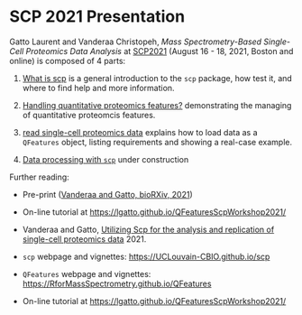# SCP 2021 Presentation

Gatto Laurent and Vanderaa Christopeh, *Mass Spectrometry-Based Single-Cell Proteomics Data
Analysis* at [SCP2021](https://single-cell.net/proteomics/scp2021)
(August 16 - 18, 2021, Boston and online) is composed of 4 parts:

1. [What is scp](./what_is_scp.html) is a general introduction to the
   `scp` package, how test it, and where to find help and more
   information.

2. [Handling quantitative proteomics
  features?](./qfeatures_intro.html) demonstrating the managing
  of quantitative proteomcis features.

3. [read single-cell proteomics data](./read_scp_data.html) explains
  how to load data as a `QFeatures` object, listing requirements and
  showing a real-case example.

4. [Data processing with `scp`]() under construction



Further reading:

- Pre-print ([Vanderaa and Gatto, bioRXiv,
  2021](https://www.biorxiv.org/content/10.1101/2021.04.12.439408v1))

- On-line tutorial at https://lgatto.github.io/QFeaturesScpWorkshop2021/


- Vanderaa and Gatto, [Utilizing Scp for the analysis and replication
  of single-cell proteomics
  data](https://www.biorxiv.org/content/10.1101/2021.04.12.439408v1)
  2021.
- `scp` webpage and vignettes: https://UCLouvain-CBIO.github.io/scp
- `QFeatures` webpage and vignettes: https://RforMassSpectrometry.github.io/QFeatures
- On-line tutorial at https://lgatto.github.io/QFeaturesScpWorkshop2021/

